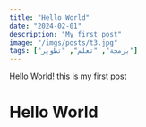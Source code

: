 ```yaml
---
title: "Hello World"
date: "2024-02-01"
description: "My first post"
image: "/imgs/posts/t3.jpg"
tags: ["برمجة", "تعلم", "تطوير"]
---
```


Hello World!
this is my first post

# Hello World
